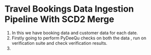 # Travel Bookings Data Ingestion Pipeline With SCD2 Merge

1. In this we have booking data and customer data for each date.
2. Firstly going to perform PyDeeQu checks on both the data , run on verification suite and check verification results.
3. 
